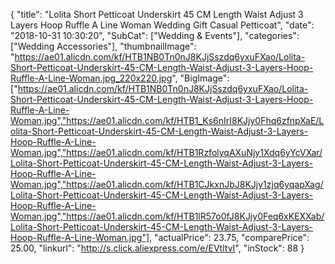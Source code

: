 {
	"title": "Lolita Short Petticoat Underskirt 45 CM Length Waist Adjust 3 Layers Hoop Ruffle A Line Woman Wedding Gift Casual Petticoat",
	"date": "2018-10-31 10:30:20",
	"SubCat": ["Wedding & Events"],
	"categories": ["Wedding Accessories"],
	"thumbnailImage": "https://ae01.alicdn.com/kf/HTB1NB0Tn0nJ8KJjSszdq6yxuFXao/Lolita-Short-Petticoat-Underskirt-45-CM-Length-Waist-Adjust-3-Layers-Hoop-Ruffle-A-Line-Woman.jpg_220x220.jpg",
	"BigImage": ["https://ae01.alicdn.com/kf/HTB1NB0Tn0nJ8KJjSszdq6yxuFXao/Lolita-Short-Petticoat-Underskirt-45-CM-Length-Waist-Adjust-3-Layers-Hoop-Ruffle-A-Line-Woman.jpg","https://ae01.alicdn.com/kf/HTB1_Ks6nIrI8KJjy0Fhq6zfnpXaE/Lolita-Short-Petticoat-Underskirt-45-CM-Length-Waist-Adjust-3-Layers-Hoop-Ruffle-A-Line-Woman.jpg","https://ae01.alicdn.com/kf/HTB1RzfolyqAXuNjy1Xdq6yYcVXar/Lolita-Short-Petticoat-Underskirt-45-CM-Length-Waist-Adjust-3-Layers-Hoop-Ruffle-A-Line-Woman.jpg","https://ae01.alicdn.com/kf/HTB1CJkxnJbJ8KJjy1zjq6yqapXag/Lolita-Short-Petticoat-Underskirt-45-CM-Length-Waist-Adjust-3-Layers-Hoop-Ruffle-A-Line-Woman.jpg","https://ae01.alicdn.com/kf/HTB1lR57o0fJ8KJjy0Feq6xKEXXab/Lolita-Short-Petticoat-Underskirt-45-CM-Length-Waist-Adjust-3-Layers-Hoop-Ruffle-A-Line-Woman.jpg"],
	"actualPrice": 23.75,
	"comparePrice": 25.00,
	"linkurl": "http://s.click.aliexpress.com/e/EVtltvI",
	"inStock": 88
}
